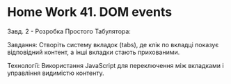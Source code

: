 # Home Work 41. DOM events

Завд. 2 - Розробка Простого Табулятора:

Завдання: Створіть систему вкладок (tabs), де клік по вкладці показує відповідний контент, а інші вкладки стають прихованими.

Технології: Використання JavaScript для переключення між вкладками і управління видимістю контенту.